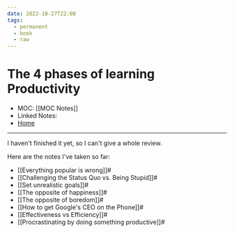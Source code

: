 ```yaml
---
date: 2022-10-27T22:00
tags:
  - permanent
  - book
  - raw
---
```

# The 4 phases of learning Productivity
- MOC: [[MOC Notes]]
- Linked Notes: 
- [Home](https://misudashi.ga/)
---------- 
I haven't finished it yet, so I can't give a whole review.

Here are the notes I've taken so far:
- [[Everything popular is wrong]]#
- [[Challenging the Status Quo vs. Being Stupid]]#
- [[Set unrealistic goals]]#
- [[The opposite of happiness]]#
- [[The opposite of boredom]]#
- [[How to get Google's CEO on the Phone]]#
- [[Effectiveness vs Efficiency]]#
- [[Procrastinating by doing something productive]]#